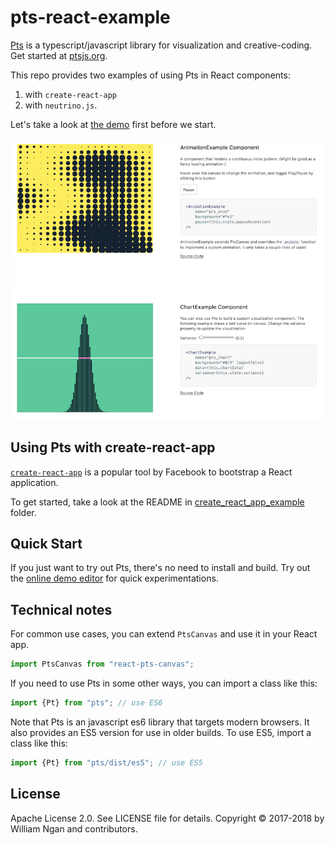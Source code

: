 # pts-react-example

[Pts](https://github.com/williamngan/pts) is a typescript/javascript library for visualization and creative-coding. Get started at [ptsjs.org](https://ptsjs.org).

This repo provides two examples of using Pts in React components: 
1. with `create-react-app` 
2. with `neutrino.js`.

Let's take a look at [the demo](https://williamngan.github.io/pts-react-example/build/) first before we start.

![screenshot](./screenshot.png)



## Using Pts with create-react-app
[`create-react-app`](https://github.com/facebook/create-react-app) is a popular tool by Facebook to bootstrap a React application. 

To get started, take a look at the README in [create_react_app_example](create_react_app_example) folder.



## Quick Start
If you just want to try out Pts, there's no need to install and build. Try out the [online demo editor](https://ptsjs.org/demo/edit/?name=polygon.convexHull) for quick experimentations.



## Technical notes

For common use cases, you can extend `PtsCanvas` and use it in your React app.

```javascript
import PtsCanvas from "react-pts-canvas";
```

If you need to use Pts in some other ways, you can import a class like this:

```javascript
import {Pt} from "pts"; // use ES6
```

Note that Pts is an javascript es6 library that targets modern browsers. It also provides an ES5 version for use in older builds. To use ES5, import a class like this:

```javascript
import {Pt} from "pts/dist/es5"; // use ES5
```



## License
Apache License 2.0. See LICENSE file for details.
Copyright © 2017-2018 by William Ngan and contributors.